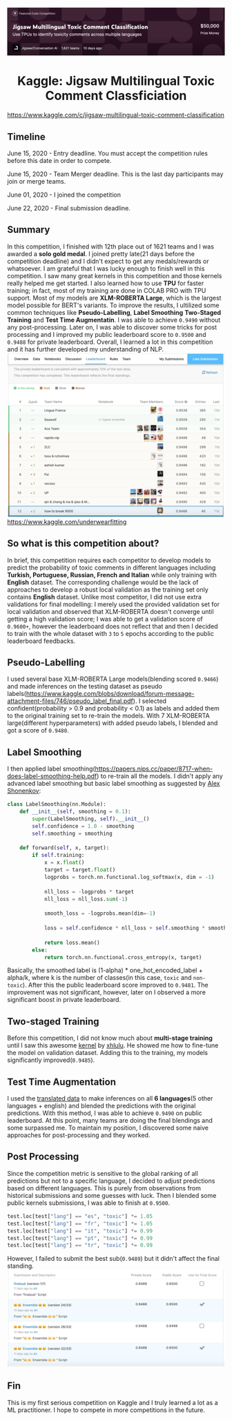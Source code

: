 ![competition](https://github.com/sin1012/Kaggle_Jigsaw_Solo_Gold_Medal/blob/master/submissions%20and%20results/competiton.png)
# <center> Kaggle: Jigsaw Multilingual Toxic Comment Classficiation
https://www.kaggle.com/c/jigsaw-multilingual-toxic-comment-classification

## Timeline
June 15, 2020 - Entry deadline. You must accept the competition rules before this date in order to compete.  

June 15, 2020 - Team Merger deadline. This is the last day participants may join or merge teams.  

June 01, 2020 - I joined the competition

June 22, 2020 - Final submission deadline.  

## Summary
In this competition, I finished with 12th place out of 1621 teams and I was awarded a **solo gold medal**. I joined pretty late(21 days before the competition deadline) and I didn't expect to get any medals/rewards or whatsoever. I am grateful that I was lucky enough to finish well in this competition. I saw many great kernels in this competition and those kernels really helped me get started. I also learned how to use **TPU** for faster training; in fact, most of my training are done in COLAB PRO with TPU support. Most of my models are **XLM-ROBERTA Large**, which is the largest model possible for BERT's variants. To improve the results, I ultilized some common techniques like **Pseudo-Labelling**, **Label Smoothing** **Two-Staged Training** and **Test Time Augmentatin**. I was able to achieve `0.9490` without any post-processing. Later on, I was able to discover some tricks for post processing and I improved my public leaderboard score to `0.9500` and `0.9488` for private leaderboard. Overall, I learned a lot in this competition and it has further developed my understanding of NLP.
![final standing](https://github.com/sin1012/Kaggle_Jigsaw_Solo_Gold_Medal/blob/master/submissions%20and%20results/final_leaderboard.png)
https://www.kaggle.com/underwearfitting

## So what is this competition about?
In brief, this competition requires each competitor to develop models to predict the probability of toxic comments in different languages including **Turkish, Portuguese, Russian, French and Italian** while only training with **English** dataset. The corresponding challenge would be the lack of approaches to develop a robust local validation as the training set only contains **English** dataset. Unlike most competitor, I did not use extra validations for final modelling: I merely used the provided validation set for local validation and observed that XLM-ROBERTA doesn't converge until getting a high validation score; I was able to get a validation score of `0.9600+`, however the leaderboard does not reflect that and then I decided to train with the whole dataset with `3` to `5` epochs according to the public leaderboard feedbacks.

## Pseudo-Labelling
I used several base XLM-ROBERTA Large models(blending scored `0.9466`) and made inferences on the testing dataset as pseudo labels(https://www.kaggle.com/blobs/download/forum-message-attachment-files/746/pseudo_label_final.pdf). I selected confident(probability > 0.9 and probability < 0.1) as labels and added them to the original training set to re-train the models. With 7 XLM-ROBERTA large(different hyperparameters) with added pseudo labels, I blended and got a score of `0.9480`.

## Label Smoothing
I then applied label smoothing(https://papers.nips.cc/paper/8717-when-does-label-smoothing-help.pdf) to re-train all the models. I didn't apply any advanced label smoothing but basic label smoothing as suggested by [Alex Shonenkov](https://www.kaggle.com/shonenkov): 
```python
class LabelSmoothing(nn.Module):
    def __init__(self, smoothing = 0.1):
        super(LabelSmoothing, self).__init__()
        self.confidence = 1.0 - smoothing
        self.smoothing = smoothing

    def forward(self, x, target):
        if self.training:
            x = x.float()
            target = target.float()
            logprobs = torch.nn.functional.log_softmax(x, dim = -1)

            nll_loss = -logprobs * target
            nll_loss = nll_loss.sum(-1)
    
            smooth_loss = -logprobs.mean(dim=-1)

            loss = self.confidence * nll_loss + self.smoothing * smooth_loss

            return loss.mean()
        else:
            return torch.nn.functional.cross_entropy(x, target)
```
Basically, the smoothed label is (1-alpha) * one_hot_encoded_label + alpha/k, where k is the number of classes(in this case, `toxic` and `non-toxic`). After this the public leaderboard score improved to `0.9481`. The improvement was not significant, however, later on I observed a more significant boost in private leaderboard.

## Two-staged Training
Before this competition, I did not know much about **multi-stage training** until I saw this awesome [kernel](https://www.kaggle.com/xhlulu/jigsaw-tpu-xlm-roberta) by [xhlulu](https://www.kaggle.com/xhlulu). He showed me how to fine-tune the model on validation dataset. Adding this to the training, my models significantly improved(`0.9485`).

## Test Time Augmentation
I used the [translated data](https://www.kaggle.com/kashnitsky/jigsaw-multilingual-toxic-test-translated) to make inferences on all **6 languages**(5 other languages + english) and blended the predictions with the original predictions. With this method, I was able to achieve `0.9490` on public leaderboard. At this point, many teams are doing the final blendings and some surpassed me. To maintain my position, I discovered some naive approaches for post-processing and they worked.

## Post Processing
Since the competition metric is sensitive to the global ranking of all predictions but not to a specific language, I decided to adjust predictions based on different languages. This is purely from observations from historical submissions and some guesses with luck. Then I blended some public kernels submissions, I was able to finish at `0.9500`.
```python 
test.loc[test["lang"] == "es", "toxic"] *= 1.05
test.loc[test["lang"] == "fr", "toxic"] *= 1.05
test.loc[test["lang"] == "it", "toxic"] *= 0.99
test.loc[test["lang"] == "pt", "toxic"] *= 0.99
test.loc[test["lang"] == "tr", "toxic"] *= 0.99
```
However, I failed to submit the best sub(`0.9489`) but it didn't affect the final standing.
![subs](https://github.com/sin1012/Kaggle_Jigsaw_Solo_Gold_Medal/blob/master/submissions%20and%20results/submissions.png)

## Fin
This is my first serious competition on Kaggle and I truly learned a lot as a ML practitioner. I hope to compete in more competitions in the future.
